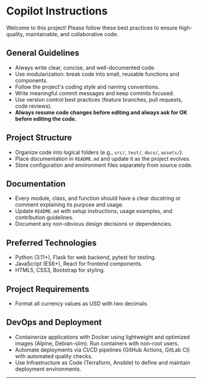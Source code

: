 # Copilot Instructions

Welcome to this project! Please follow these best practices to ensure high-quality, maintainable, and collaborative code.

## General Guidelines

- Always write clear, concise, and well-documented code.
- Use modularization: break code into small, reusable functions and components.
- Follow the project's coding style and naming conventions.
- Write meaningful commit messages and keep commits focused.
- Use version control best practices (feature branches, pull requests, code reviews).
- **Always resume code changes before editing and always ask for OK before editing the code.**

## Project Structure

- Organize code into logical folders (e.g., `src/`, `test/`, `docs/`, `assets/`).
- Place documentation in `README.md` and update it as the project evolves.
- Store configuration and environment files separately from source code.

## Documentation

- Every module, class, and function should have a clear docstring or comment explaining its purpose and usage.
- Update `README.md` with setup instructions, usage examples, and contribution guidelines.
- Document any non-obvious design decisions or dependencies.

## Preferred Technologies
- Python (3.11+), Flask for web backend, pytest for testing.
- JavaScript (ES6+), React for frontend components.
- HTML5, CSS3, Bootstrap for styling.

## Project Requirements
- Format all currency values as USD with two decimals.

## DevOps and Deployment
- Containerize applications with Docker using lightweight and optimized images (Alpine, Debian-slim). Run containers with non-root users.
- Automate deployments via CI/CD pipelines (GitHub Actions, GitLab CI) with automated quality checks.
- Use Infrastructure as Code (Terraform, Ansible) to define and maintain deployment environments.

---